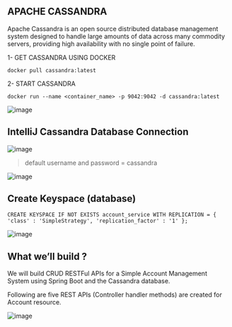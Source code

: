 ## APACHE CASSANDRA
Apache Cassandra is an open source distributed database management system designed to handle large amounts of data across many commodity servers, providing high availability with no single point of failure.

1- GET CASSANDRA USING DOCKER

```
docker pull cassandra:latest
```

2- START CASSANDRA

```
docker run --name <container_name> -p 9042:9042 -d cassandra:latest

```

![image](https://user-images.githubusercontent.com/78444522/204147705-22e58317-e0d2-4e93-b0ad-f91a96e28a18.png)



## IntelliJ Cassandra Database Connection

![image](https://user-images.githubusercontent.com/78444522/201498662-96cde2c1-d319-4bf0-b3cd-f1ec47ca4da6.png)

> default username and password = cassandra

![image](https://user-images.githubusercontent.com/78444522/201498676-9362ba3f-0794-4494-b157-b22880df8773.png)

## Create Keyspace (database)

```
CREATE KEYSPACE IF NOT EXISTS account_service WITH REPLICATION = { 'class' : 'SimpleStrategy', 'replication_factor' : '1' };
```

![image](https://user-images.githubusercontent.com/78444522/204148498-1acda3c3-25d2-45a2-bdaa-594aeed42ceb.png)



## What we’ll build ?

We will build CRUD RESTFul APIs for a Simple Account Management System using Spring Boot and the Cassandra database. 

Following are five REST APIs (Controller handler methods) are created for Account resource.


![image](https://user-images.githubusercontent.com/78444522/204156541-618fdcbb-cc57-48dc-ad8c-5434c2d024ed.png)


